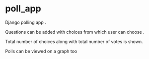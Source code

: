 # poll_app
Django polling app .

Questions can be added with choices from which user can choose .

Total number of choices along with total number of votes is shown.

Polls can be viewed on a graph too
